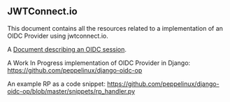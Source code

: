JWTConnect.io
-------------

This document contains all the resources related to a implementation of an OIDC Provider using jwtconnect.io.

A [Document describing an OIDC session](https://docs.google.com/document/d/1RdiQo4JNJOkbew19z57n7u4T2Xi2feZ3pa93orXggkc).

A Work In Progress implementation of OIDC Provider in Django: https://github.com/peppelinux/django-oidc-op

An example RP as a code snippet: https://github.com/peppelinux/django-oidc-op/blob/master/snippets/rp_handler.py
